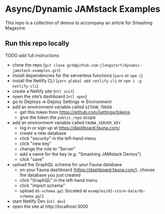 # Async/Dynamic JAMstack Examples

This repo is a collection of demos to accompany an article for Smashing Magazine.

## Run this repo locally

TODO add full instructions

- clone the repo (`git clone git@github.com:jlengstorf/dynamic-jamstack-examples.git`)
- install dependencies for the serverless functions (`yarn` or `npm i`)
- install the Netlify CLI (`yarn global add netlify-cli` or `npm i -g netlify-cli`)
- create a Netlify site (`ntl init`)
- open the site’s dashboard (`ntl open`)
- go to Deploys => Deploy Settings => Environment
- add an environment variable called `GITHUB_TOKEN`
  - get this token from https://github.com/settings/tokens
  - give the token the `public_repo` scope
- add an environment variable called `FAUNA_SERVER_KEY`
  - log in or sign up at https://dashboard.fauna.com/
  - create a new database
  - click "security" in the left-hand menu
  - click "new key"
  - change the role to "Server"
  - add a name for the key (e.g. "Smashing JAMstack Demos")
  - click "save"
- upload the GraphQL schema for your Fauna database
  - on your Fauna dashboard (https://dashboard.fauna.com/), choose the database you just created
  - click "GraphQL" in the left-hand menu
  - click "import schema"
  - upload `db-schema.gql` (located at `examples/03-store-data/db-schema.gql`)
- start Netlify Dev (`ntl dev`)
- open the site at http://localhost:3000

